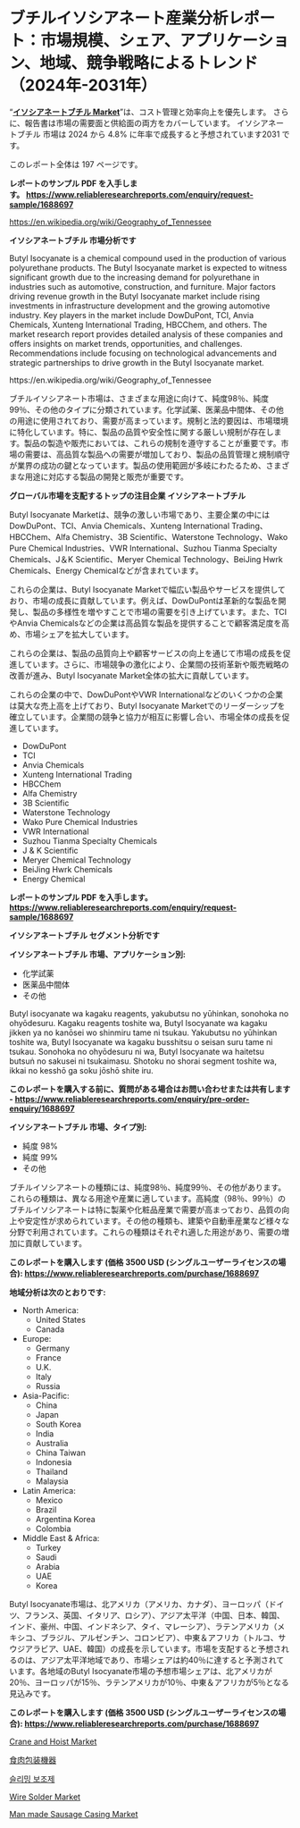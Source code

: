 <p><h1>ブチルイソシアネート産業分析レポート：市場規模、シェア、アプリケーション、地域、競争戦略によるトレンド（2024年-2031年）</h1></p><p>&ldquo;<strong><a href="https://www.reliableresearchreports.com/butyl-isocyanate-r1688697">イソシアネートブチル Market</a></strong>&rdquo;は、コスト管理と効率向上を優先します。 さらに、報告書は市場の需要面と供給面の両方をカバーしています。 イソシアネートブチル 市場は 2024 から 4.8% に年率で成長すると予想されています2031 です。</p>
<p>このレポート全体は 197 ページです。</p>
<p><strong>レポートのサンプル PDF を入手します。&nbsp;<a href="https://www.reliableresearchreports.com/enquiry/request-sample/1688697">https://www.reliableresearchreports.com/enquiry/request-sample/1688697</a></strong></p>
<p><a href="https://en.wikipedia.org/wiki/Geography_of_Tennessee">https://en.wikipedia.org/wiki/Geography_of_Tennessee</a></p>
<p><strong>イソシアネートブチル 市場分析です</strong></p>
<p><p>Butyl Isocyanate is a chemical compound used in the production of various polyurethane products. The Butyl Isocyanate market is expected to witness significant growth due to the increasing demand for polyurethane in industries such as automotive, construction, and furniture. Major factors driving revenue growth in the Butyl Isocyanate market include rising investments in infrastructure development and the growing automotive industry. Key players in the market include DowDuPont, TCI, Anvia Chemicals, Xunteng International Trading, HBCChem, and others. The market research report provides detailed analysis of these companies and offers insights on market trends, opportunities, and challenges. Recommendations include focusing on technological advancements and strategic partnerships to drive growth in the Butyl Isocyanate market.</p></p>
<p>https://en.wikipedia.org/wiki/Geography_of_Tennessee</p>
<p><p>ブチルイソシアネート市場は、さまざまな用途に向けて、純度98％、純度99％、その他のタイプに分類されています。化学試薬、医薬品中間体、その他の用途に使用されており、需要が高まっています。規制と法的要因は、市場環境に特化しています。特に、製品の品質や安全性に関する厳しい規制が存在します。製品の製造や販売においては、これらの規制を遵守することが重要です。市場の需要は、高品質な製品への需要が増加しており、製品の品質管理と規制順守が業界の成功の鍵となっています。製品の使用範囲が多岐にわたるため、さまざまな用途に対応する製品の開発と販売が重要です。</p></p>
<p><strong>グローバル市場を支配するトップの注目企業 イソシアネートブチル</strong></p>
<p><p>Butyl Isocyanate Marketは、競争の激しい市場であり、主要企業の中にはDowDuPont、TCI、Anvia Chemicals、Xunteng International Trading、HBCChem、Alfa Chemistry、3B Scientific、Waterstone Technology、Wako Pure Chemical Industries、VWR International、Suzhou Tianma Specialty Chemicals、J＆K Scientific、Meryer Chemical Technology、BeiJing Hwrk Chemicals、Energy Chemicalなどが含まれています。</p><p>これらの企業は、Butyl Isocyanate Marketで幅広い製品やサービスを提供しており、市場の成長に貢献しています。例えば、DowDuPontは革新的な製品を開発し、製品の多様性を増やすことで市場の需要を引き上げています。また、TCIやAnvia Chemicalsなどの企業は高品質な製品を提供することで顧客満足度を高め、市場シェアを拡大しています。</p><p>これらの企業は、製品の品質向上や顧客サービスの向上を通じて市場の成長を促進しています。さらに、市場競争の激化により、企業間の技術革新や販売戦略の改善が進み、Butyl Isocyanate Market全体の拡大に貢献しています。</p><p>これらの企業の中で、DowDuPontやVWR Internationalなどのいくつかの企業は莫大な売上高を上げており、Butyl Isocyanate Marketでのリーダーシップを確立しています。企業間の競争と協力が相互に影響し合い、市場全体の成長を促進しています。</p></p>
<p><ul><li>DowDuPont</li><li>TCI</li><li>Anvia Chemicals</li><li>Xunteng International Trading</li><li>HBCChem</li><li>Alfa Chemistry</li><li>3B Scientific</li><li>Waterstone Technology</li><li>Wako Pure Chemical Industries</li><li>VWR International</li><li>Suzhou Tianma Specialty Chemicals</li><li>J & K Scientific</li><li>Meryer Chemical Technology</li><li>BeiJing Hwrk Chemicals</li><li>Energy Chemical</li></ul></p>
<p><strong>レポートのサンプル PDF を入手します。 <a href="https://www.reliableresearchreports.com/enquiry/request-sample/1688697">https://www.reliableresearchreports.com/enquiry/request-sample/1688697</a></strong></p>
<p><strong>イソシアネートブチル セグメント分析です</strong></p>
<p><strong>イソシアネートブチル 市場、アプリケーション別:</strong></p>
<p><ul><li>化学試薬</li><li>医薬品中間体</li><li>その他</li></ul></p>
<p><p>Butyl isocyanate wa kagaku reagents, yakubutsu no yūhinkan, sonohoka no ohyōdesuru. Kagaku reagents toshite wa, Butyl Isocyanate wa kagaku jikken ya no kanōsei wo shinmiru tame ni tsukau. Yakubutsu no yūhinkan toshite wa, Butyl Isocyanate wa kagaku busshitsu o seisan suru tame ni tsukau. Sonohoka no ohyōdesuru ni wa, Butyl Isocyanate wa haitetsu butsuṅ no sakusei ni tsukaimasu. Shotoku no shorai segment toshite wa, ikkai no kesshō ga soku jōshō shite iru.</p></p>
<p><strong>このレポートを購入する前に、質問がある場合はお問い合わせまたは共有します - <a href="https://www.reliableresearchreports.com/enquiry/pre-order-enquiry/1688697">https://www.reliableresearchreports.com/enquiry/pre-order-enquiry/1688697</a></strong></p>
<p><strong>イソシアネートブチル 市場、タイプ別:</strong></p>
<p><ul><li>純度 98%</li><li>純度 99%</li><li>その他</li></ul></p>
<p><p>ブチルイソシアネートの種類には、純度98％、純度99％、その他があります。これらの種類は、異なる用途や産業に適しています。高純度（98％、99％）のブチルイソシアネートは特に製薬や化粧品産業で需要が高まっており、品質の向上や安定性が求められています。その他の種類も、建築や自動車産業など様々な分野で利用されています。これらの種類はそれぞれ適した用途があり、需要の増加に貢献しています。</p></p>
<p><strong>このレポートを購入します (価格 3500 USD (シングルユーザーライセンスの場合): <a href="https://www.reliableresearchreports.com/purchase/1688697">https://www.reliableresearchreports.com/purchase/1688697</a></strong></p>
<p><strong>地域分析は次のとおりです:</strong></p>
<p><ul>
    <li>
        North America:
        <ul>
            <li>United States</li>
            <li>Canada</li>
        </ul>
    </li>
    <li>
        Europe:
        <ul>
            <li>Germany</li>
            <li>France</li>
            <li>U.K.</li>
            <li>Italy</li>
            <li>Russia</li>
        </ul>
    </li>
    <li>
        Asia-Pacific:
        <ul>
            <li>China</li>
            <li>Japan</li>
            <li>South Korea</li>
            <li>India</li>
            <li>Australia</li>
            <li>China Taiwan</li>
            <li>Indonesia</li>
            <li>Thailand</li>
            <li>Malaysia</li>
        </ul>
    </li>
    <li>
        Latin America:
        <ul>
            <li>Mexico</li>
            <li>Brazil</li>
            <li>Argentina Korea</li>
            <li>Colombia</li>
        </ul>
    </li>
    <li>
        Middle East & Africa:
        <ul>
            <li>Turkey</li>
            <li>Saudi</li>
            <li>Arabia</li>
            <li>UAE</li>
            <li>Korea</li>
        </ul>
    </li>
    </ul></p>
<p><p>Butyl Isocyanate市場は、北アメリカ（アメリカ、カナダ）、ヨーロッパ（ドイツ、フランス、英国、イタリア、ロシア）、アジア太平洋（中国、日本、韓国、インド、豪州、中国、インドネシア、タイ、マレーシア）、ラテンアメリカ（メキシコ、ブラジル、アルゼンチン、コロンビア）、中東＆アフリカ（トルコ、サウジアラビア、UAE、韓国）の成長を示しています。市場を支配すると予想されるのは、アジア太平洋地域であり、市場シェアは約40％に達すると予測されています。各地域のButyl Isocyanate市場の予想市場シェアは、北アメリカが20％、ヨーロッパが15％、ラテンアメリカが10％、中東＆アフリカが5％となる見込みです。</p></p>
<p><strong>このレポートを購入します (価格 3500 USD (シングルユーザーライセンスの場合): <a href="https://www.reliableresearchreports.com/purchase/1688697">https://www.reliableresearchreports.com/purchase/1688697</a></strong></p>
<p><p><a href="https://medium.com/@diegomoen/crane-and-hoist-market-outlook-and-forecast-from-2024-to-2031-069ca842a18b">Crane and Hoist Market</a></p><p><a href="https://medium.com/@dressleredward/%E8%82%89%E5%8C%85%E8%A3%85%E6%A9%9F%E5%99%A8%E7%94%A3%E6%A5%AD%E5%88%86%E6%9E%90%E3%83%AC%E3%83%9D%E3%83%BC%E3%83%88-%E3%81%9D%E3%81%AE%E5%B8%82%E5%A0%B4%E8%A6%8F%E6%A8%A1-%E3%82%B7%E3%82%A7%E3%82%A2-%E5%BF%9C%E7%94%A8-%E5%9C%B0%E5%9F%9F-%E7%AB%B6%E4%BA%89%E6%88%A6%E7%95%A5%E3%81%AB%E9%96%A2%E3%81%99%E3%82%8B%E3%83%88%E3%83%AC%E3%83%B3%E3%83%89-2024%E5%B9%B4-2031%E5%B9%B4-362243018fe6">食肉包装機器</a></p><p><a href="https://medium.com/@trevorkruvalis5678/%EC%B2%B4%EC%A4%91-%EA%B0%90%EB%9F%89-%EB%B3%B4%EC%A1%B0%EC%A0%9C-%EC%8B%9C%EC%9E%A5-%EA%B7%9C%EB%AA%A8-%EB%B0%8F-%EC%A0%90%EC%9C%A0%EC%9C%A8-%EB%B6%84%EC%84%9D-%EC%84%B1%EC%9E%A5-%EB%8F%99%ED%96%A5-%EB%B0%8F-%EC%98%88%EC%B8%A1-2024-2031-8712ec8d097a">슬리밍 보조제</a></p><p><a href="https://www.linkedin.com/pulse/exploring-wire-solder-market-dynamics-global-trends-future-fbdme?trackingId=uXLKrTIHR8aD1z%2BTISFwGQ%3D%3D">Wire Solder Market</a></p><p><a href="https://www.linkedin.com/pulse/global-man-made-sausage-casing-market-size-expected-reach-cagr-glkmf?trackingId=pq63Tj1ARD%2BKbSfWnXf0sw%3D%3D">Man made Sausage Casing Market</a></p></p>